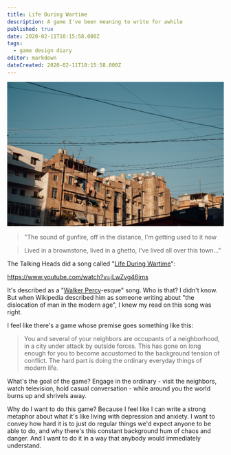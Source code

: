 ```yaml
---
title: Life During Wartime
description: A game I've been meaning to write for awhile
published: true
date: 2020-02-11T10:15:58.000Z
tags:
  - game design diary
editor: markdown
dateCreated: 2020-02-11T10:15:58.000Z
---
```


![Featured Image](life-during-wartime.jpg)

> "The sound of gunfire, off in the distance, I'm getting used to it now

> Lived in a brownstone, lived in a ghetto, I've lived all over this town..."

The Talking Heads did a song called "[Life During Wartime](https://en.wikipedia.org/wiki/Life_During_Wartime_(song))":

https://www.youtube.com/watch?v=jLwZvg46jms

It's described as a "[Walker Percy](https://en.wikipedia.org/wiki/Walker_Percy)-esque" song. Who is that? I didn't know. But when Wikipedia described him as someone writing about "the dislocation of man in the modern age", I knew my read on this song was right.

I feel like there's a game whose premise goes something like this:

> You and several of your neighbors are occupants of a neighborhood, in a city under attack by outside forces. This has gone on long enough for you to become accustomed to the background tension of conflict. The hard part is doing the ordinary everyday things of modern life.

What's the goal of the game? Engage in the ordinary - visit the neighbors, watch television, hold casual conversation - while around you the world burns up and shrivels away.

Why  do I want to do this game? Because I feel like I can write a strong metaphor about what it's like living with depression and anxiety. I want to convey how hard it is to just do regular things we'd expect anyone to be able to do, and why there's this constant background hum of chaos and danger. And I want to do it in a way that anybody would immediately understand.


    